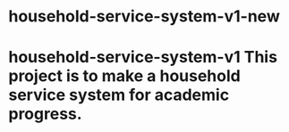 # household-service-system-v1-new
# household-service-system-v1 This project is to make a household service system for academic progress.
